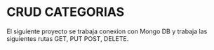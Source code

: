 # CRUD CATEGORIAS 
El siguiente proyecto se trabaja conexion con Mongo DB y trabaja las siguientes rutas GET, PUT POST, DELETE.
